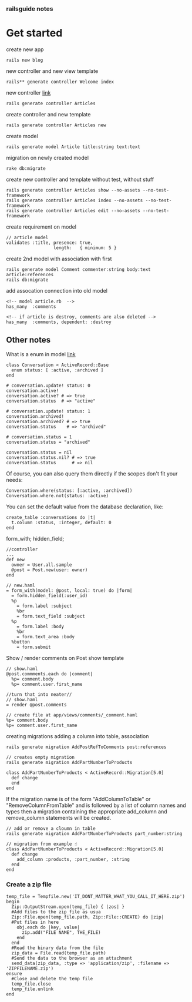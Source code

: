 ### railsguide notes

# Get started

create new app 
```
rails new blog
```

new controller and new view template
```
rails** generate controller Welcome index
```

new controller 
[link](https://stackoverflow.com/questions/5614083/ruby-on-rails-generating-views)
```
rails generate controller Articles
```
create controller and new template
```
rails generate controller Articles new
```
create model
```
rails generate model Article title:string text:text
```
migration on newly created model
```
rake db:migrate
```
create new controller and template without test, without stuff
```
rails generate controller Articles show --no-assets --no-test-framework
rails generate controller Articles index --no-assets --no-test-framework
rails generate controller Articles edit --no-assets --no-test-framework
```
create requirement on model
```
// article model
validates :title, presence: true,
                  length:   { minimum: 5 }
```

create 2nd model with association with first
```
rails generate model Comment commenter:string body:text article:references
rails db:migrate
```
add assocation connection into old model
```
<!-- model article.rb  -->
has_many  :comments

<!-- if article is destroy, comments are also deleted -->
has_many  :comments, dependent: :destroy
```

Other notes
--- 
What is a enum in model
[link](https://api.rubyonrails.org/v5.2.4.1/classes/ActiveRecord/Enum.html)
```
class Conversation < ActiveRecord::Base
  enum status: [ :active, :archived ]
end

# conversation.update! status: 0
conversation.active!
conversation.active? # => true
conversation.status  # => "active"

# conversation.update! status: 1
conversation.archived!
conversation.archived? # => true
conversation.status    # => "archived"

# conversation.status = 1
conversation.status = "archived"

conversation.status = nil
conversation.status.nil? # => true
conversation.status      # => nil
```

Of course, you can also query them directly if the scopes don't fit your needs:
```
Conversation.where(status: [:active, :archived])
Conversation.where.not(status: :active)
```

You can set the default value from the database declaration, like:
```
create_table :conversations do |t|
  t.column :status, :integer, default: 0
end
```

form_with; hidden_field; 
```
//controller
...
def new
  owner = User.all.sample
  @post = Post.new(user: owner)
end

// new.haml
= form_with(model: @post, local: true) do |form|
  = form.hidden_field(:user_id)
  %p
    = form.label :subject
    %br
    = form.text_field :subject
  %p
    = form.label :body
    %br
    = form.text_area :body
  %button
    = form.submit
```

Show / render comments on Post show template
```
// show.haml
@post.commments.each do |comment| 
  %p= comment.body
  %p= comment.user.first_name
  
//turn that into neater//
// show.haml
= render @post.comments

// create file at app/views/comments/_comment.haml
%p= comment.body
%p= comment.user.first_name
```
creating migrations
adding a column into table, association 
```
rails generate migration AddPostRefToComments post:references
```
```
// creates empty migration
rails generate migration AddPartNumberToProducts

class AddPartNumberToProducts < ActiveRecord::Migration[5.0]
  def change
  end
end
```
If the migration name is of the form "AddColumnToTable" or "RemoveColumnFromTable" and is followed by a list of column names and types then a migration containing the appropriate add_column and remove_column statements will be created.
```
// add or remove a cloumn in table
rails generate migration AddPartNumberToProducts part_number:string

// migration from example ☝️
class AddPartNumberToProducts < ActiveRecord::Migration[5.0]
  def change
    add_column :products, :part_number, :string
  end
end
```

### Create a zip file
```
temp_file = Tempfile.new('IT_DONT_MATTER_WHAT_YOU_CALL_IT_HERE.zip')
begin
  Zip::OutputStream.open(temp_file) { |zos| }
  #Add files to the zip file as usua
  Zip::File.open(temp_file.path, Zip::File::CREATE) do |zip| 
  #Put files in here
    obj.each do |key, value|
      zip.add("FILE NAME", THE_FILE)
    end
  end
  #Read the binary data from the file
  zip_data = File.read(temp_file.path)
  #Send the data to the browser as an attachment
  send_data(zip_data, :type => 'application/zip', :filename => 'ZIPFILENAME.zip')
ensure
  #Close and delete the temp file
  temp_file.close
  temp_file.unlink
end
```
